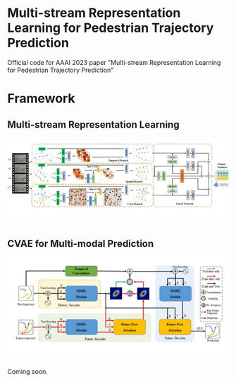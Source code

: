 # Multi-stream Representation Learning for Pedestrian Trajectory Prediction
Official code for AAAI 2023 paper "Multi-stream Representation Learning for Pedestrian Trajectory Prediction"

# Framework

## Multi-stream Representation Learning
<div align='center'>
<img src="figures/MSRL.jpg"></img>
</div>
<br />

## CVAE for Multi-modal Prediction
<div align='center'>
<img src="figures/CVAE.jpg"></img>
</div>
<br />

Coming soon.

[//]: # (# Installation)

[//]: # ()
[//]: # (## Environment)

[//]: # (* Tested OS: Ubuntu 18.04 LTS / RTX3090)

[//]: # (* Python >= 3.7)

[//]: # (* PyTorch == 1.8.0)

[//]: # ()
[//]: # (## Dependencies)

[//]: # (1. Install [PyTorch 1.8.0]&#40;https://pytorch.org/get-started/previous-versions/&#41; with the correct CUDA version.)

[//]: # (2. Install the dependencies:)

[//]: # (    ```)

[//]: # (    pip install -r requirements.txt)

[//]: # (    ```)

[//]: # ()
[//]: # (# Evaluation)

[//]: # (Download the pre-trained models from [GoogleDrive]&#40;https://drive.google.com/file/d/11zNG_QMD8oXQwx46S6FY2z5Hqsnmh7rD/view?usp=sharing&#41;. Then unzip and put it under the project folder.)

[//]: # (Run the following and then you will be able to reproduce the main results in our paper. )

[//]: # (<dataset_name> can be eth, hotel, univ, zara1, zara2 and sdd.)

[//]: # (```)

[//]: # (python test.py --dataset <dataset_name> --gpu <gpu_id>)

[//]: # (```)

[//]: # ()
[//]: # (# Training)

[//]: # (This model requires **two-stage** training.)

[//]: # (1. Train the Multi-stream Representation Learning based CVAE model)

[//]: # (    ```)

[//]: # (    python trainvae.py --dataset <dataset_name> --gpu <gpu_id>)

[//]: # (    ```)

[//]: # (2. Train the sampler model)

[//]: # (    ```)

[//]: # (    python trainsampler.py --dataset <dataset_name> --gpu <gpu_id>)

[//]: # (    ```)

[//]: # (You can modify the configuration by giving different parameters.)

[//]: # ()
[//]: # (# Acknowledgement)

[//]: # (Thanks for the ETH-UCY data processing from [SGCN]&#40;https://github.com/shuaishiliu/SGCN&#41; and SDD data provided by [PECNet]&#40;https://github.com/j2k0618/PECNet_nuScenes&#41;.)
